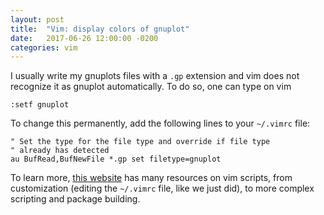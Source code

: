 ```yaml
---
layout: post
title:  "Vim: display colors of gnuplot"
date:   2017-06-26 12:00:00 -0200
categories: vim
---
```


I usually write my gnuplots files with a `.gp` extension and vim does not recognize it as gnuplot automatically.
To do so, one can type on vim

    :setf gnuplot

To change this permanently, add the following lines to your `~/.vimrc` file:

```
" Set the type for the file type and override if file type
" already has detected
au BufRead,BufNewFile *.gp set filetype=gnuplot
```

To learn more, <a href="http://learnvimscriptthehardway.stevelosh.com/">this website</a> has many resources on vim scripts,
from customization (editing the `~/.vimrc` file, like we just did), to more complex scripting and package building.
